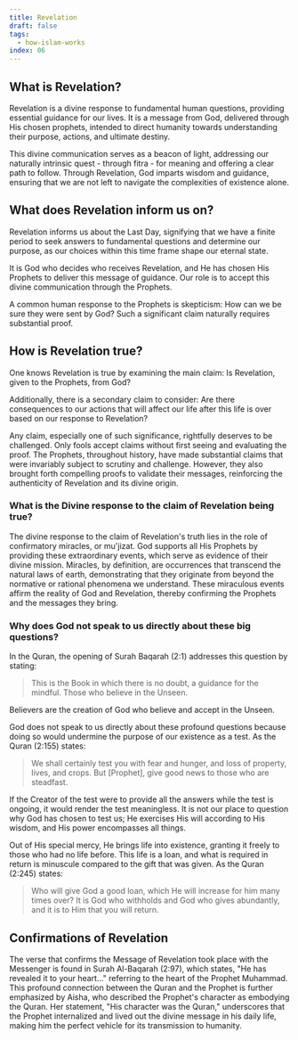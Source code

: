 ```yaml
---
title: Revelation
draft: false
tags:
  - how-islam-works
index: 06
---
```

## What is Revelation?

Revelation is a divine response to fundamental human questions, providing essential guidance for our lives. It is a message from God, delivered through His chosen prophets, intended to direct humanity towards understanding their purpose, actions, and ultimate destiny. 

This divine communication serves as a beacon of light, addressing our naturally intrinsic quest - through fitra - for meaning and offering a clear path to follow. Through Revelation, God imparts wisdom and guidance, ensuring that we are not left to navigate the complexities of existence alone.

## What does Revelation inform us on?

Revelation informs us about the Last Day, signifying that we have a finite period to seek answers to fundamental questions and determine our purpose, as our choices within this time frame shape our eternal state. 

It is God who decides who receives Revelation, and He has chosen His Prophets to deliver this message of guidance. Our role is to accept this divine communication through the Prophets. 

A common human response to the Prophets is skepticism: How can we be sure they were sent by God? Such a significant claim naturally requires substantial proof.

## How is Revelation true?
One knows Revelation is true by examining the main claim: Is Revelation, given to the Prophets, from God? 

Additionally, there is a secondary claim to consider: Are there consequences to our actions that will affect our life after this life is over based on our response to Revelation? 

Any claim, especially one of such significance, rightfully deserves to be challenged. Only fools accept claims without first seeing and evaluating the proof. The Prophets, throughout history, have made substantial claims that were invariably subject to scrutiny and challenge. However, they also brought forth compelling proofs to validate their messages, reinforcing the authenticity of Revelation and its divine origin.

### What is the Divine response to the claim of Revelation being true?
The divine response to the claim of Revelation's truth lies in the role of confirmatory miracles, or mu'jizat. God supports all His Prophets by providing these extraordinary events, which serve as evidence of their divine mission. Miracles, by definition, are occurrences that transcend the natural laws of earth, demonstrating that they originate from beyond the normative or rational phenomena we understand. These miraculous events affirm the reality of God and Revelation, thereby confirming the Prophets and the messages they bring.

### Why does God not speak to us directly about these big questions?
In the Quran, the opening of Surah Baqarah (2:1) addresses this question by stating: 

> This is the Book in which there is no doubt, a guidance for the mindful. Those who believe in the Unseen.

Believers are the creation of God who believe and accept in the Unseen.

God does not speak to us directly about these profound questions because doing so would undermine the purpose of our existence as a test. As the Quran (2:155) states: 

> We shall certainly test you with fear and hunger, and loss of property, lives, and crops. But [Prophet], give good news to those who are steadfast.

If the Creator of the test were to provide all the answers while the test is ongoing, it would render the test meaningless. It is not our place to question why God has chosen to test us; He exercises His will according to His wisdom, and His power encompasses all things. 

Out of His special mercy, He brings life into existence, granting it freely to those who had no life before. This life is a loan, and what is required in return is minuscule compared to the gift that was given. As the Quran (2:245) states:

> Who will give God a good loan, which He will increase for him many times over? It is God who withholds and God who gives abundantly, and it is to Him that you will return.

## Confirmations of Revelation

The verse that confirms the Message of Revelation took place with the Messenger is found in Surah Al-Baqarah (2:97), which states, "He has revealed it to your heart..." referring to the heart of the Prophet Muhammad. This profound connection between the Quran and the Prophet is further emphasized by Aisha, who described the Prophet's character as embodying the Quran. Her statement, "His character was the Quran," underscores that the Prophet internalized and lived out the divine message in his daily life, making him the perfect vehicle for its transmission to humanity.

